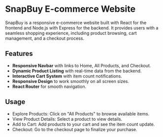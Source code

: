 # SnapBuy E-commerce Website

SnapBuy is a responsive e-commerce website built with React for the frontend and Node.js with Express for the backend. It provides users with a seamless shopping experience, including product browsing, cart management, and a checkout process.

## Features

- **Responsive Navbar** with links to Home, All Products, and Checkout.
- **Dynamic Product Listing** with real-time data from the backend.
- **Interactive Cart System** with item count notifications.
- **Responsive Design** to work smoothly on all screen sizes.
- **React Router** for smooth navigation.

## Usage
- Explore Products: Click on "All Products" to browse available items.
- View Product Details: Select a product to view details.
- Add to Cart: Add products to your cart and see the item count update.
- Checkout: Go to the checkout page to finalize your purchase.
